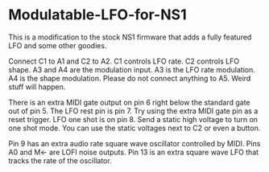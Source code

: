 # Modulatable-LFO-for-NS1
This is a modification to the stock NS1 firmware that adds a fully featured LFO and some other goodies.

Connect C1 to A1 and C2 to A2. C1 controls LFO rate. C2 controls LFO shape.
A3 and A4 are the modulation input. A3 is the LFO rate modulation. A4 is the shape modulation.
Please do not connect anything to A5. Weird stuff will happen.

There is an extra MIDI gate output on pin 6 right below the standard gate out of pin 5.
The LFO rest pin is pin 7. Try using the extra MIDI gate pin as a reset trigger.
LFO one shot is on pin 8. Send a static high voltage to turn on one shot mode.
You can use the static voltages next to C2 or even a button.

Pin 9 has an extra audio rate square wave oscillator controlled by MIDI.
Pins A0 and M<- are LOFI noise outputs.
Pin 13 is an extra square wave LFO that tracks the rate of the oscillator.

